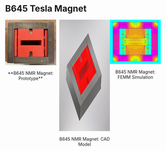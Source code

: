 # B645 Tesla Magnet

<div style="display: flex;">
  <div style="text-align: center; margin-right: 10px;">
    <img src="b645magnet_proto.jpg" width="400">
    <p>**B645 NMR Magnet: Prototype**</p>
  </div>
  <div style="text-align: center;">
    <img src="b645magnet_Inventor.PNG" width="400" height="360">
    <p>B645 NMR Magnet: CAD Model</p>
  </div>
  <div style="text-align: center;">
    <img src="b645magnet_simulation.PNG" width="400">
    <p>B645 NMR Magnet: FEMM Simulation</p>
  </div>
</div>
